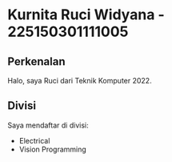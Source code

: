 # Kurnita Ruci Widyana - 225150301111005
## Perkenalan

Halo, saya Ruci dari Teknik Komputer 2022.
## Divisi
Saya mendaftar di divisi:
- Electrical
- Vision Programming
